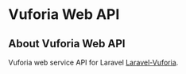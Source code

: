# Vuforia Web API

## About Vuforia Web API

Vuforia web service API for Laravel [Laravel-Vuforia](https://github.com/seancheung/laravel-vuforia).